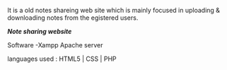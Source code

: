 
It is a old notes shareing web site which is mainly focused in uploading & downloading notes from the egistered users.


***Note sharing website***

Software 
-Xampp Apache server

languages used :
  HTML5 | CSS | PHP


